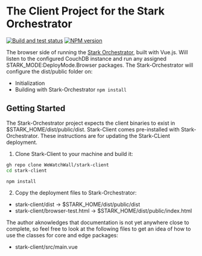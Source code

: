 # The Client Project for the Stark Orchestrator

[![Build and test status](https://github.com/WeWatchWall/stark-client/workflows/Lint%20and%20test/badge.svg)](https://github.com/WeWatchWall/stark-client/actions?query=workflow%3A%22Lint+and+test%22)
[![NPM version](https://img.shields.io/npm/v/stark-client.svg)](https://www.npmjs.com/package/stark-client)

The browser side of running the [Stark Orchestrator](https://github.com/WeWatchWall/stark-orchestrator), built with Vue.js. Will listen to the configured CouchDB instance and run any assigned STARK_MODE:DeployMode.Browser packages. The Stark-Orchestrator will configure the dist/public folder on:

* Initialization
* Building with Stark-Orchestrator ```npm install```

## Getting Started

The Stark-Orchestrator project expects the client binaries to exist in $STARK_HOME/dist/public/dist. Stark-Client comes pre-installed with Stark-Orchestrator. These instructions are for updating the Stark-CLient deployment.

1. Clone Stark-Client to your machine and build it:
  
  ```bash
  gh repo clone WeWatchWall/stark-client
  cd stark-client
  
  npm install
  ```

2. Copy the deployment files to Stark-Orchestrator:
  
  * stark-client/dist -> $STARK_HOME/dist/public/dist
  * stark-client/browser-test.html -> $STARK_HOME/dist/public/index.html
  

The author aknowledges that documentation is not yet anywhere close to complete, so feel free to look at the following files to get an idea of how to use the classes for core and edge packages:

* stark-client/src/main.vue
